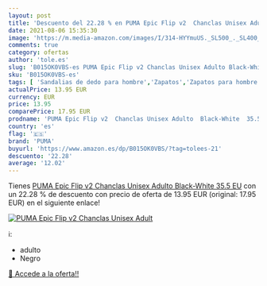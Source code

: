 ```yaml
---
layout: post
title: 'Descuento del 22.28 % en PUMA Epic Flip v2  Chanclas Unisex Adult'
date: 2021-08-06 15:35:30
image: 'https://m.media-amazon.com/images/I/314-HYYmuUS._SL500_._SL400_.jpg'
comments: true
category: ofertas
author: 'tole.es'
slug: 'B015OK0VBS-es PUMA Epic Flip v2 Chanclas Unisex Adulto Black-White 35.5 EU'
sku: 'B015OK0VBS-es'
tags: [ 'Sandalias de dedo para hombre','Zapatos','Zapatos para hombre','Zapatos y complementos','chanclas','puma', ]
actualPrice: 13.95 EUR
currency: EUR
price: 13.95
comparePrice: 17.95 EUR
prodname: 'PUMA Epic Flip v2  Chanclas Unisex Adulto  Black-White  35.5 EU'
country: 'es'
flag: '🇪🇸'
brand: 'PUMA'
buyurl: 'https://www.amazon.es/dp/B015OK0VBS/?tag=tolees-21'
descuento: '22.28'
average: '12.02'
---
```


Tienes [PUMA Epic Flip v2  Chanclas Unisex Adulto  Black-White  35.5 EU](https://www.amazon.es/dp/B015OK0VBS/?tag=tolees-21) con un 22.28 % de descuento con precio de oferta de 13.95 EUR (original: 17.95 EUR) en el siguiente enlace!

[![PUMA Epic Flip v2  Chanclas Unisex Adult](https://m.media-amazon.com/images/I/314-HYYmuUS._SL500_._SL400_.jpg)](https://www.amazon.es/dp/B015OK0VBS/?tag=tolees-21)

ℹ️:

- adulto
- Negro

[🛒 Accede a la oferta!!](https://www.amazon.es/dp/B015OK0VBS/?tag=tolees-21)
